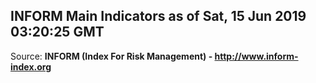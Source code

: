 ## INFORM Main Indicators as of Sat, 15 Jun 2019 03:20:25 GMT

Source: **INFORM (Index For Risk Management) - http://www.inform-index.org**
